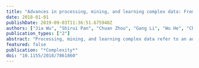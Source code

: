 ```yaml
---
title: "Advances in processing, mining, and learning complex data: From foundations to real-world applications"
date: 2018-01-01
publishDate: 2019-09-03T11:36:51.675940Z
authors: ["Jia Wu", "Shirui Pan", "Chuan Zhou", "Gang Li", "Wu He", "Chengqi Zhang"]
publication_types: ["2"]
abstract: "Processing, mining, and learning complex data refer to an advanced study area of data mining and knowledge discovery concerning the development and analysis of approaches for discovering patterns and learning models from data with a complex structure (e.g., multirelational data, XML data, text data, image data, time series, sequences, graphs, streaming data, and trees) [1–5]. These kinds of data are commonly encountered in many social, economic, scientific, and engineering applications. Complex data pose new challenges for current research in data mining and knowledge discovery as they require new methods for processing, mining, and learning them. Traditional data analysis methods often require the data to be represented as vectors [6]. However, many data objects in real-world applications, such as chemical compounds in biopharmacy, brain regions in brain health data, users in business networks, and time-series information in medical data, contain rich structure information (e.g., relationships between data and temporal structures). Such a simple feature-vector representation inherently loses the structure information of the objects. In reality, objects may have complicated characteristics, depending on how the objects are assessed and characterized. Meanwhile, the data may come from heterogeneous domains [7], such as traditional tabular-based data, sequential patterns, graphs, time-series information, and semistructured data. Novel data analytics methods are desired to discover meaningful knowledge in advanced applications from data objects with complex characteristics. This special issue contributes to the fundamental research in processing, mining, and learning complex data, focusing on the analysis of complex data sources."
featured: false
publication: "*Complexity*"
doi: "10.1155/2018/7861860"
---
```


